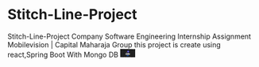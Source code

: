 # Stitch-Line-Project
Stitch-Line-Project Company Software Engineering Internship Assignment Mobilevision | Capital Maharaja Group this project is create using react,Spring Boot With Mongo DB
<img src="https://github.com/DilshanRajika9835/Stitch-Line-Project/blob/master/screenShot/Screen%20Shot%20(2).png" width="30" title="WhatsApp:+94766681528">
